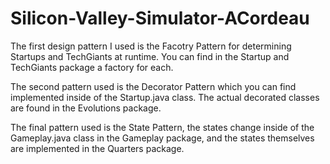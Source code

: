 # Silicon-Valley-Simulator-ACordeau

The first design pattern I used is the Facotry Pattern for determining Startups and TechGiants at runtime. You can find in the Startup and TechGiants package a factory for each.

The second pattern used is the Decorator Pattern which you can find implemented inside of the Startup.java class. The actual decorated classes are found in the Evolutions package.

The final pattern used is the State Pattern, the states change inside of the Gameplay.java class in the Gameplay package, and the states themselves are implemented in the Quarters package.
